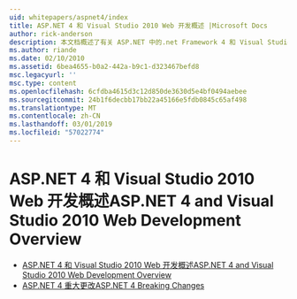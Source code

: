 ```yaml
---
uid: whitepapers/aspnet4/index
title: ASP.NET 4 和 Visual Studio 2010 Web 开发概述 |Microsoft Docs
author: rick-anderson
description: 本文档概述了有关 ASP.NET 中的.net Framework 4 和 Visual Studio 2010 中包含的许多新功能。
ms.author: riande
ms.date: 02/10/2010
ms.assetid: 6bea4655-b0a2-442a-b9c1-d323467befd8
msc.legacyurl: ''
msc.type: content
ms.openlocfilehash: 6cfdba4615d3c12d850de3630d5e4bf0494aebee
ms.sourcegitcommit: 24b1f6decbb17bb22a45166e5fdb0845c65af498
ms.translationtype: MT
ms.contentlocale: zh-CN
ms.lasthandoff: 03/01/2019
ms.locfileid: "57022774"
---
```

<a name="aspnet-4-and-visual-studio-2010-web-development-overview"></a><span data-ttu-id="a06b7-103">ASP.NET 4 和 Visual Studio 2010 Web 开发概述</span><span class="sxs-lookup"><span data-stu-id="a06b7-103">ASP.NET 4 and Visual Studio 2010 Web Development Overview</span></span>
====================
- [<span data-ttu-id="a06b7-104">ASP.NET 4 和 Visual Studio 2010 Web 开发概述</span><span class="sxs-lookup"><span data-stu-id="a06b7-104">ASP.NET 4 and Visual Studio 2010 Web Development Overview</span></span>](overview.md)
- [<span data-ttu-id="a06b7-105">ASP.NET 4 重大更改</span><span class="sxs-lookup"><span data-stu-id="a06b7-105">ASP.NET 4 Breaking Changes</span></span>](breaking-changes.md)

